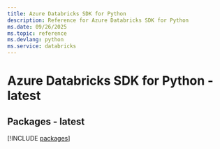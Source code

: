 ```yaml
---
title: Azure Databricks SDK for Python
description: Reference for Azure Databricks SDK for Python
ms.date: 09/26/2025
ms.topic: reference
ms.devlang: python
ms.service: databricks
---
```

# Azure Databricks SDK for Python - latest
## Packages - latest
[!INCLUDE [packages](databricks-index.md)]